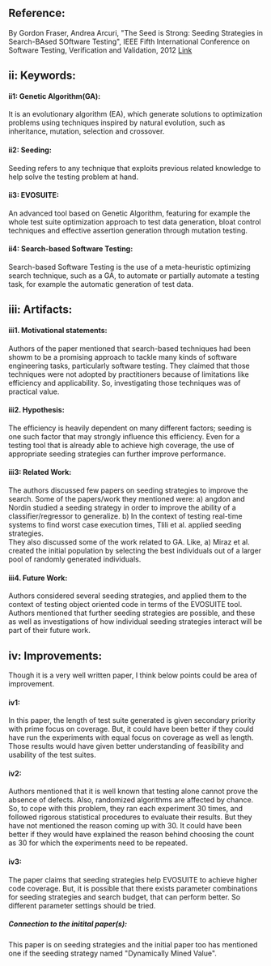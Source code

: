 Reference:
-----------

By Gordon Fraser, Andrea Arcuri, "The Seed is Strong: Seeding Strategies in Search-BAsed SOftware Testing", IEEE Fifth International Conference on Software Testing, Verification and Validation, 2012 [Link](http://ieeexplore.ieee.org/xpl/articleDetails.jsp?arnumber=6200103)

ii: Keywords:
------------------
#### ii1: Genetic Algorithm(GA):
It is an evolutionary algorithm (EA), which generate solutions to optimization problems using techniques inspired by natural evolution, such as inheritance, mutation, selection and crossover.

#### ii2: Seeding: 
Seeding refers to any technique that exploits previous related knowledge to help solve the testing problem at hand.

#### ii3: EVOSUITE:
An advanced tool based on Genetic Algorithm, featuring for example the whole test suite optimization approach to test data generation, bloat control techniques and effective assertion generation through mutation testing.

#### ii4: Search-based Software Testing: 
Search-based Software Testing is the use of a meta-heuristic optimizing search technique, such as a GA, to automate or partially automate a testing task, for example the automatic generation of test data.

iii: Artifacts:
---------------
#### iii1. Motivational statements: 
Authors of the paper mentioned that search-based techniques had been showm to be a promising approach to tackle many kinds of software engineering tasks, particularly software testing. 
They claimed that those techniques were not adopted by practitioners because of limitations like efficiency and applicability. So, investigating those techniques was of practical value.

#### iii2. Hypothesis:  
The efficiency is heavily dependent on many different factors; seeding is one such factor that may strongly influence this efficiency. Even for a testing tool that is already able to achieve high coverage, the use of appropriate seeding strategies can further improve performance.

#### iii3: Related Work: 
The authors discussed few papers on seeding strategies to improve the search. Some of the papers/work they mentioned were: 
a) angdon and Nordin studied a seeding strategy in order to improve the ability of a classifier/regressor to generalize. 
b) In the context of testing real-time systems to find worst case execution times, Tlili et al. applied seeding strategies.  
They also discussed some of the work related to GA. Like, 
a) Miraz et al. created the initial population by selecting the best individuals out of a larger pool of randomly generated individuals. 

#### iii4. Future Work:  
Authors considered several seeding strategies, and applied them to the context of testing object oriented code in terms of the EVOSUITE tool. 
Authors mentioned that further seeding strategies are possible, and these as well as investigations of how individual seeding strategies interact will be part of their future work. 

iv: Improvements:
-------------
Though it is a very well written paper, I think below points could be area of improvement.

#### iv1: 
In this paper, the length of test suite generated is given secondary priority with prime focus on coverage. But, it could have been better if they could have run the experiments with equal focus on coverage as well as length. Those results would have given better understanding of feasibility and usability of the test suites.

#### iv2: 
Authors mentioned that it is well known that testing alone cannot prove the absence of defects. Also, randomized algorithms are affected by chance. So, to cope with this problem, they ran each experiment 30 times, and followed rigorous statistical procedures to evaluate their results. 
But they have not mentioned the reason coming up with 30. It could have been better if they would have explained the reason behind choosing the count as 30 for which the experiments need to be repeated.

#### iv3:
The paper claims that seeding strategies help EVOSUITE to achieve higher code coverage. But, it is possible that there exists parameter combinations for seeding strategies and search budget, that can perform better. So different parameter settings should be tried.

##### Connection to the initital paper(s):
This paper is on seeding strategies and the initial paper too has mentioned one if the seeding strategy named "Dynamically Mined Value".
